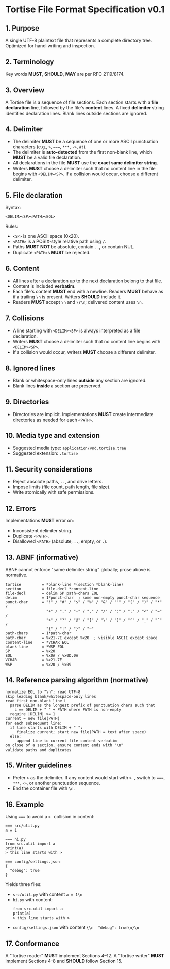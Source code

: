 # Tortise File Format Specification v0.1

## 1. Purpose
A single UTF-8 plaintext file that represents a complete directory tree. Optimized for hand-writing and inspection.

## 2. Terminology
Key words **MUST**, **SHOULD**, **MAY** are per RFC 2119/8174.

## 3. Overview
A Tortise file is a sequence of file sections. Each section starts with a **file declaration** line, followed by the file's **content** lines. A fixed **delimiter** string identifies declaration lines. Blank lines outside sections are ignored.

## 4. Delimiter
- The delimiter **MUST** be a sequence of one or more ASCII punctuation characters (e.g., `>`, `===`, `***`, `->`, `#!`).
- The delimiter is **auto-detected** from the first non-blank line, which **MUST** be a valid file declaration.
- All declarations in the file **MUST** use the **exact same delimiter string**.
- Writers **MUST** choose a delimiter such that no content line in the file begins with `<DELIM><SP>`. If a collision would occur, choose a different delimiter.

## 5. File declaration
Syntax:
```
<DELIM><SP><PATH><EOL>
```
Rules:
- `<SP>` is one ASCII space (0x20).
- `<PATH>` is a POSIX-style relative path using `/`.
- Paths **MUST NOT** be absolute, contain `..`, or contain NUL.
- Duplicate `<PATH>`s **MUST** be rejected.

## 6. Content
- All lines after a declaration up to the next declaration belong to that file.
- Content is included **verbatim**.
- Each file's content **MUST** end with a newline. Readers **MUST** behave as if a trailing `\n` is present. Writers **SHOULD** include it.
- Readers **MUST** accept `\n` and `\r\n`; delivered content uses `\n`.

## 7. Collisions
- A line starting with `<DELIM><SP>` is always interpreted as a file declaration.
- Writers **MUST** choose a delimiter such that no content line begins with `<DELIM><SP>`.
- If a collision would occur, writers **MUST** choose a different delimiter.

## 8. Ignored lines
- Blank or whitespace-only lines **outside** any section are ignored.
- Blank lines **inside** a section are preserved.

## 9. Directories
- Directories are implicit. Implementations **MUST** create intermediate directories as needed for each `<PATH>`.

## 10. Media type and extension
- Suggested media type: `application/vnd.tortise.tree`
- Suggested extension: `.tortise`

## 11. Security considerations
- Reject absolute paths, `..`, and drive letters.
- Impose limits (file count, path length, file size).
- Write atomically with safe permissions.

## 12. Errors
Implementations **MUST** error on:
- Inconsistent delimiter string.
- Duplicate `<PATH>`.
- Disallowed `<PATH>` (absolute, `..`, empty, or `.`).

## 13. ABNF (informative)
ABNF cannot enforce "same delimiter string" globally; prose above is normative.
```abnf
tortise         = *blank-line *(section *blank-line)
section         = file-decl *content-line
file-decl       = delim SP path-chars EOL
delim           = 1*punct-char  ; some non-empty punct-char sequence
punct-char      = "!" / "#" / "$" / "%" / "&" / "'" / "(" / ")" / "*" / 
                  "+" / "," / "-" / "." / "/" / ":" / ";" / "<" / "=" / 
                  ">" / "?" / "@" / "[" / "\" / "]" / "^" / "_" / "`" / 
                  "{" / "|" / "}" / "~"
path-chars      = 1*path-char
path-char       = %x21-7E except %x20  ; visible ASCII except space
content-line    = *VCHAR EOL
blank-line      = *WSP EOL
SP              = %x20
EOL             = %x0A / %x0D.0A
VCHAR           = %x21-7E
WSP             = %x20 / %x09
```

## 14. Reference parsing algorithm (normative)
```
normalize EOL to "\n"; read UTF-8
skip leading blank/whitespace-only lines
read first non-blank line L
  parse DELIM as the longest prefix of punctuation chars such that
    L == DELIM + " " + PATH where PATH is non-empty
  require |DELIM| >= 1
current = new file(PATH)
for each subsequent line:
  if line starts with DELIM + " ":
     finalize current; start new file(PATH = text after space)
  else:
     append line to current file content verbatim
on close of a section, ensure content ends with "\n"
validate paths and duplicates
```

## 15. Writer guidelines
- Prefer `>` as the delimiter. If any content would start with `> `, switch to `===`, `***`, `->`, or another punctuation sequence.
- End the container file with `\n`.

## 16. Example
Using `===` to avoid a `> ` collision in content:
```
=== src/util.py
a = 1

=== hi.py
from src.util import a
print(a)
> this line starts with >

=== config/settings.json
{
  "debug": true
}
```

Yields three files:
- `src/util.py` with content `a = 1\n`
- `hi.py` with content:
  ```
  from src.util import a
  print(a)
  > this line starts with >
  ```
- `config/settings.json` with content `{\n  "debug": true\n}\n`

## 17. Conformance
A "Tortise reader" **MUST** implement Sections 4–12. A "Tortise writer" **MUST** implement Sections 4–8 and **SHOULD** follow Section 15.
